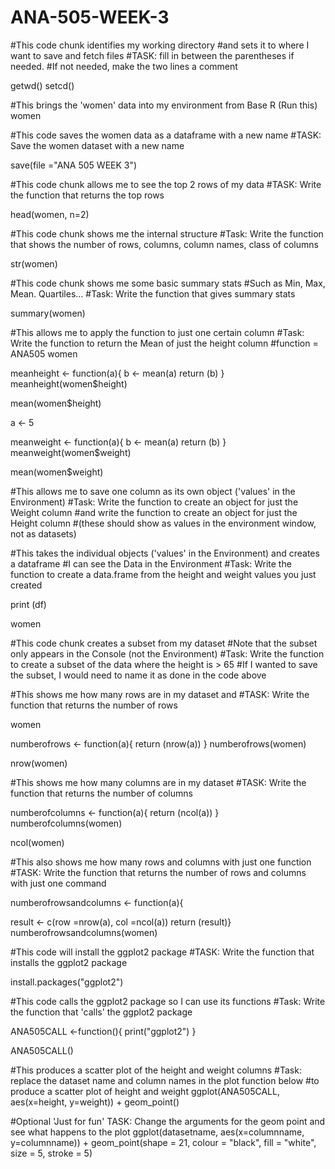# ANA-505-WEEK-3
#This code chunk identifies my working directory 
#and sets it to where I want to save and fetch files
#TASK: fill in between the parentheses if needed. 
#If not needed, make the two lines a comment

getwd()
setcd()

#This brings the 'women' data into my environment from Base R (Run this)
women


#This code saves the women data as a dataframe with a new name
#TASK: Save the women dataset with a new name

save(file ="ANA 505 WEEK 3")


#This code chunk allows me to see the top 2 rows of my data
#TASK: Write the function that returns the top rows

head(women, n=2)


#This code chunk shows me the internal structure 
#Task: Write the function that shows the number of rows, columns, column names, class of columns   

str(women)

#This code chunk shows me some basic summary stats
#Such as Min, Max, Mean. Quartiles...
#Task: Write the function that gives summary stats

summary(women)


#This allows me to apply the function to just one certain column
#Task: Write the function to return the Mean of just the height column
#function = ANA505
women

meanheight <- function(a){
  b <- mean(a)
  return (b)
}
meanheight(women$height)

mean(women$height)

a <- 5

meanweight <- function(a){
  b <- mean(a)
  return (b)
}
meanweight(women$weight)

mean(women$weight)

#This allows me to save one column as its own object ('values' in the Environment)
#Task: Write the function to create an object for just the Weight column 
#and write the function to create an object for just the Height column 
#(these should show as values in the environment window, not as datasets)




#This takes the individual objects ('values' in the Environment) and creates a dataframe
#I can see the Data in the Environment 
#Task: Write the function to create a data.frame from the height and weight values you just created



print (df)

women

#This code chunk creates a subset from my dataset
#Note that the subset only appears in the Console (not the Environment)
#Task: Write the function to create a subset of the data where the height is > 65
#If I wanted to save the subset, I would need to name it as done in the code above




#This shows me how many rows are in my dataset and
#TASK: Write the function that returns the number of rows

women

numberofrows <- function(a){
return (nrow(a))
}
numberofrows(women)

nrow(women)


#This shows me how many columns are in my dataset
#TASK: Write the function that returns the number of columns

numberofcolumns <- function(a){
  return (ncol(a))
}
numberofcolumns(women)

ncol(women)


#This also shows me how many rows and columns with just one function
#TASK: Write the function that returns the number of rows and columns with just one command

numberofrowsandcolumns <- function(a){
  
  result <- c(row =nrow(a), col =ncol(a))
  return (result)}
numberofrowsandcolumns(women)



#This code will install the ggplot2 package
#TASK: Write the function that installs the ggplot2 package

install.packages("ggplot2")

  
  
#This code calls the ggplot2 package so I can use its functions
#Task: Write the function that 'calls' the ggplot2 package

ANA505CALL <-function(){
  print("ggplot2")
}

ANA505CALL()

#This produces a scatter plot of the height and weight columns
#Task: replace the dataset name and column names in the plot function below 
#to produce a scatter plot of height and weight
ggplot(ANA505CALL, aes(x=height, y=weight)) + 
  geom_point()

#Optional 'Just for fun' TASK: Change the arguments for the geom point and see what happens to the plot
ggplot(datasetname, aes(x=columnname, y=columnname)) + 
  geom_point(shape = 21, colour = "black", fill = "white", size = 5, stroke = 5)
